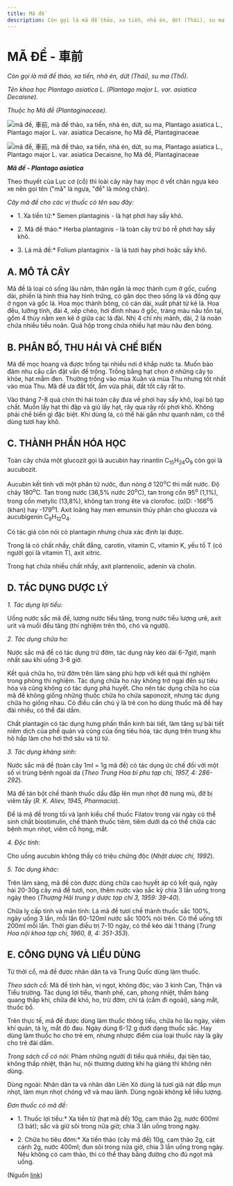 ```yaml
---
title: Mã đề
description: Còn gọi là mã đề thảo, xa tiền, nhả én, dứt (Thái), su ma (Thổ). Tên khoa học Plantago asiatica L. (Plantago major L. var. asiatica Decaisne). Thuộc họ Mã đề (Plantaginaceae). Cây mã đề cho các vị thuốc có tên sau đây - 1. Xa tiền tử - Semen plantaginis - là hạt phơi hay sấy khô. 2. Mã đề thảo - Herba plantaginis - là toàn cây trừ bỏ rễ phơi hay sấy khô. 3. Lá mã đề - Folium plantaginix - là lá tươi hay phơi hoặc sấy khô.
---
```

# MÃ ĐỀ - 車前

*Còn gọi là mã đề thảo, xa tiền, nhả én, dứt (Thái), su ma (Thổ).*

*Tên khoa học Plantago asiatica L. (Plantago major L. var. asiatica Decaisne).*

*Thuộc họ Mã đề (Plantaginaceae).*

![mã đề, 車前, mã đề thảo, xa tiền, nhả én, dứt, su ma, Plantago asiatica L., Plantago major L. var. asiatica Decaisne, họ Mã đề, Plantaginaceae](/imgs/do-tat-loi/ctvvtvn/ma-de.jpg)

![mã đề, 車前, mã đề thảo, xa tiền, nhả én, dứt, su ma, Plantago asiatica L., Plantago major L. var. asiatica Decaisne, họ Mã đề, Plantaginaceae](/imgs/do-tat-loi/ctvvtvn/ma-de-2.jpg)

***Mã đề - Plantago asiatica***

Theo thuyết của Lục cơ (cổ) thì loài cây này hay mọc ở vết chân ngựa kéo xe nên gọi tên ("mã" là ngựa, "đề" là móng chân).

*Cây mã đề cho các vị thuốc có tên sau đây:*

* 1\. Xa tiền tử:* Semen plantaginis - là hạt phơi hay sấy khô.

* 2\. Mã đề thảo:* Herba plantaginis - là toàn cây trừ bỏ rễ phơi hay sấy khô.

* 3\. Lá mã đề:* Folium plantaginix - là lá tươi hay phơi hoặc sấy khô.

## A. MÔ TẢ CÂY

Mã đề là loại cỏ sống lâu năm, thân ngắn lá mọc thành cụm ở gốc, cuống dài, phiến lá hình thìa hay hình trứng, có gân dọc theo sống lá và đồng quy ở ngọn và gốc lá. Hoa mọc thành bông, có cán dài, xuất phát từ kẽ lá. Hoa đều, lưỡng tính, đài 4, xếp chéo, hơi đính nhau ở gốc, tràng màu nâu tồn tại, gồm 4 thùy nằm xen kẽ ở giữa các lá đài. Nhị 4 chỉ nhị mảnh, dài, 2 lá noãn chứa nhiều tiểu noãn. Quả hộp trong chứa nhiều hạt màu nâu đen bóng.

## B. PHÂN BỐ, THU HÁI VÀ CHẾ BIẾN

Mã đề mọc hoang và được trồng tại nhiều nơi ở khắp nước ta. Muốn bảo đảm nhu cầu cần đặt vấn đề trồng. Trồng bằng hạt chọn ở những cây to khỏe, hạt mẫm đen. Thường trồng vào mùa Xuân và mùa Thu nhưng tốt nhất vào mùa Thu. Mã đề ưa đất tốt, ẩm vừa phải, đất tốt cây rất to.

Vào tháng 7-8 quả chín thì hái toàn cây đưa về phơi hay sấy khô, loại bỏ tạp chất. Muốn lấy hạt thì đập và giũ lấy hạt, rây qua rây rồi phơi khô. Không phải chế biến gì đặc biệt. Khi dùng lá, có thể hái gần như quanh năm, có thể dùng tươi hay khô.

## C. THÀNH PHẦN HÓA HỌC

Toàn cây chứa một glucozit gọi là aucubin hay rinantin C<sub>15</sub>H<sub>24</sub>O<sub>9</sub> còn gọi là aucubozit.

Aucubin kết tinh với một phân tử nước, đun nóng ở 120<sup>o</sup>C thì mất nước. Độ chảy 180<sup>o</sup>C. Tan trong nước (36,5% nước 20<sup>o</sup>C), tan trong cồn 95<sup>o</sup> (1,1%), trong cồn metylic (13,8%), không tan trong ête và clorofoc. (α)D: -166<sup>o</sup>5 (khan) hay -179<sup>o</sup>1\. Axit loãng hay men emunsin thủy phân cho glucoza và aucubigenin C<sub>9</sub>H<sub>12</sub>O<sub>4</sub>.

Có tác giả còn nói có plantagin nhưng chưa xác định lại được.

Trong lá có chất nhầy, chất đắng, carotin, vitamin C, vitamin K, yếu tố T (có người gọi là vitamin T), axit xitric.

Trong hạt chứa nhiều chất nhầy, axit plantenolic, adenin và cholin.

## D. TÁC DỤNG DƯỢC LÝ

*1\. Tác dụng lợi tiểu:*

Uống nước sắc mã đề, lượng nước tiểu tăng, trong nước tiểu lượng urê, axit urit và muối đều tăng (thí nghiệm trên thỏ, chó và người).

*2\. Tác dụng chữa ho:*

Nước sắc mã đề có tác dụng trừ đờm, tác dụng này kéo dài 6-7giờ, mạnh nhất sau khi uống 3-6 giờ.

Kết quả chữa ho, trừ đờm trên lâm sàng phù hợp với kết quả thí nghiệm trong phòng thí nghiệm. Tác dụng chữa ho này không trở ngại đến sự tiêu hóa và cũng không có tác dụng phá huyết. Cho nên tác dụng chữa ho của mã đề không giống những thuốc chữa ho chứa saponozit, nhưng tác dụng chữa ho giống nhau. Có điều cần chú ý là trẻ con ho dùng thuốc mã đề hay đái nhiều, có thể đái dầm.

Chất plantagin có tác dụng hưng phấn thần kinh bài tiết, làm tăng sự bài tiết niêm dịch của phế quản và cũng của ống tiêu hóa, tác dụng trên trung khu hô hấp làm cho hơi thở sâu và từ từ.

*3\. Tác dụng kháng sinh:*

Nước sắc mã đề (toàn cây 1ml = 1g mã đề) có tác dụng ức chế đối với một số vi trùng bệnh ngoài da (*Theo Trung Hoa bì phu tạp chí, 1957, 4: 286-292*).

Mã đề tán bột chế thành thuốc dầu đắp lên mụn nhọt đỡ nung mủ, đỡ bị viêm tấy (*R. K. Aliev, 1945, Pharmacia*).

Để lá mã đề trong tối và lạnh kiểu chế thuốc Filatov trong vài ngày có thể sinh chất biostimulin, chế thành thuốc tiêm, tiêm dưới da có thể chữa các bệnh mụn nhọt, viêm cổ họng, mắt.

*4\. Độc tính:*

Cho uống aucubin không thấy có triệu chứng độc (*Nhật dược chí, 1992*).

*5\. Tác dụng khác:*

Trên lâm sàng, mã đề còn được dùng chữa cao huyết áp có kết quả, ngày hái 20-30g cây mã đề tươi, non, thêm nước vào sắc kỹ chia 3 lần uống trong ngày theo (*Thượng Hải trung y dược tạp chí 3, 1959: 39-40*).

Chữa lỵ cấp tính và mãn tính: Lá mã đề tươi chế thành thuốc sắc 100%, ngày uống 3 lần, mỗi lần 60-120ml nước sắc 100% nói trên. Có thể uống tới 200ml mỗi lần. Thời gian điều trị 7-10 ngày, có thể kéo dài 1 tháng (*Trung Hoa nội khoa tạp chí, 1960, 8, 4: 351-353*).

## E. CÔNG DỤNG VÀ LIỀU DÙNG

Từ thời cổ, mã đề được nhân dân ta và Trung Quốc dùng làm thuốc.

*Theo sách cổ:* Mã đề tính hàn, vị ngọt, không độc; vào 3 kinh Can, Thận và Tiểu trường. Tác dụng lợi tiểu, thanh phế, can, phong nhiệt, thẩm bàng quang thấp khí, chữa đẻ khó, ho, trừ đờm, chỉ tả (cầm đi ngoài), sáng mắt, thuốc bổ.

Trên thực tế, mã đề được dùng làm thuốc thông tiểu, chữa ho lâu ngày, viêm khí quản, tả lỵ, mắt đỏ đau. Ngày dùng 6-12 g dưới dạng thuốc sắc. Hay dùng làm thuốc ho cho trẻ em, nhưng nhược điểm của loại thuốc này là gây cho trẻ đái dầm.

*Trong sách cổ có nói:* Phàm những người đi tiểu quá nhiều, đại tiện táo, không thấp nhiệt, thận hư, nội thương dương khí hạ giáng thì không nên dùng.

Dùng ngoài: Nhân dân ta và nhân dân Liên Xô dùng lá tươi giã nát đắp mụn nhọt, làm mụn nhọt chóng vỡ và mau lành. Dùng ngoài không kể liều lượng.

*Đơn thuốc có mã đề:*

* 1\. Thuốc lợi tiểu:* Xa tiền tử (hạt mã đề) 10g, cam thảo 2g, nước 600ml (3 bát); sắc và giữ sôi trong nửa giờ; chia 3 lần uống trong ngày.

* 2\. Chữa ho tiêu đờm:* Xa tiền thảo (cây mã đề) 10g, cam thảo 2g, cát cánh 2g, nước 400ml; đun sôi trong nửa giờ, chia 3 lần uống trong ngày. Nếu không có cam thảo, thì có thể thay bằng đường cho đủ ngọt mà uống.

(Nguồn <a href="http://www.thuocvuonnha.com/nhung-cay-thuoc-va-vi-thuoc-viet-nam/ket-qua-tra-cuu/ma-de" target="_blank">link</a>)
